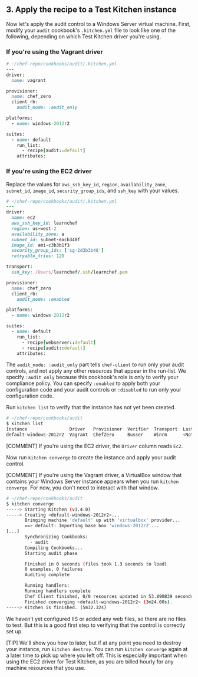 ## 3. Apply the recipe to a Test Kitchen instance

Now let's apply the audit control to a Windows Server virtual machine. First, modify your `audit` cookbook's <code class="file-path">.kitchen.yml</code> file to look like one of the following, depending on which Test Kitchen driver you're using.

### If you're using the Vagrant driver

```ruby
# ~/chef-repo/cookbooks/audit/.kitchen.yml
---
driver:
  name: vagrant

provisioner:
  name: chef_zero
  client_rb:
    audit_mode: :audit_only

platforms:
  - name: windows-2012r2

suites:
  - name: default
    run_list:
      - recipe[audit::default]
    attributes:
```

### If you're using the EC2 driver

Replace the values for `aws_ssh_key_id`, `region`, `availability_zone`, `subnet_id`, `image_id`, `security_group_ids`, and `ssh_key` with your values.

```ruby
# ~/chef-repo/cookbooks/audit/.kitchen.yml
---
driver:
  name: ec2
  aws_ssh_key_id: learnchef
  region: us-west-2
  availability_zone: a
  subnet_id: subnet-eacb348f
  image_id: ami-c3b3b1f3
  security_group_ids: ['sg-2d3b3b48']
  retryable_tries: 120

transport:
  ssh_key: /Users/learnchef/.ssh/learnchef.pem

provisioner:
  name: chef_zero
  client_rb:
    audit_mode: :enabled

platforms:
  - name: windows-2012r2

suites:
  - name: default
    run_list:
      - recipe[webserver::default]
      - recipe[audit::default]
    attributes:
```

The `audit_mode: :audit_only` part tells `chef-client` to run only your audit controls, and not apply any other resources that appear in the run-list. We specify `:audit_only` because this cookbook's role is only to verify your compliance policy. You can specify `:enabled` to apply both your configuration code and your audit controls or `:disabled` to run only your configuration code.

Run `kitchen list` to verify that the instance has not yet been created.

```bash
# ~/chef-repo/cookbooks/audit
$ kitchen list
Instance                Driver   Provisioner  Verifier  Transport  Last Action
default-windows-2012r2  Vagrant  ChefZero     Busser    Winrm      <Not Created>
```

[COMMENT] If you're using the EC2 driver, the `Driver` column reads `Ec2`.

Now run `kitchen converge` to create the instance and apply your audit control.

[COMMENT] If you're using the Vagrant driver, a VirtualBox window that contains your Windows Server instance appears when you run `kitchen converge`. For now, you don't need to interact with that window.

```bash
# ~/chef-repo/cookbooks/audit
$ kitchen converge
-----> Starting Kitchen (v1.4.0)
-----> Creating <default-windows-2012r2>...
       Bringing machine 'default' up with 'virtualbox' provider...
       ==> default: Importing base box 'windows-2012r2'...
[...]
       Synchronizing Cookbooks:
         - audit
       Compiling Cookbooks...
       Starting audit phase

       Finished in 0 seconds (files took 1.3 seconds to load)
       0 examples, 0 failures
       Auditing complete

       Running handlers:
       Running handlers complete
       Chef Client finished, 0/0 resources updated in 53.890839 seconds
       Finished converging <default-windows-2012r2> (3m24.00s).
-----> Kitchen is finished. (5m32.32s)
```

We haven't yet configured IIS or added any web files, so there are no files to test. But this is a good first step to verifying that the control is correctly set up.

[TIP] We'll show you how to later, but if at any point you need to destroy your instance, run `kitchen destroy`. You can run `kitchen converge` again at a later time to pick up where you left off. This is especially important when using the EC2 driver for Test Kitchen, as you are billed hourly for any machine resources that you use.
